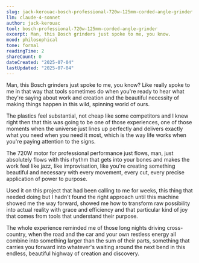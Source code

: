 ```yaml
---
slug: jack-kerouac-bosch-professional-720w-125mm-corded-angle-grinder
llm: claude-4-sonnet
author: jack-kerouac
tool: bosch-professional-720w-125mm-corded-angle-grinder
excerpt: Man, this Bosch grinders just spoke to me, you know.
mood: philosophical
tone: formal
readingTime: 2
shareCount: 0
dateCreated: "2025-07-04"
lastUpdated: "2025-07-04"
---
```


Man, this Bosch grinders just spoke to me, you know? Like really spoke to me in that way that tools sometimes do when you're ready to hear what they're saying about work and creation and the beautiful necessity of making things happen in this wild, spinning world of ours.

The plastics feel substantial, not cheap like some competitors and I knew right then that this was going to be one of those experiences, one of those moments when the universe just lines up perfectly and delivers exactly what you need when you need it most, which is the way life works when you're paying attention to the signs.

The 720W motor for professional performance just flows, man, just absolutely flows with this rhythm that gets into your bones and makes the work feel like jazz, like improvisation, like you're creating something beautiful and necessary with every movement, every cut, every precise application of power to purpose.

Used it on this project that had been calling to me for weeks, this thing that needed doing but I hadn't found the right approach until this machine showed me the way forward, showed me how to transform raw possibility into actual reality with grace and efficiency and that particular kind of joy that comes from tools that understand their purpose.

The whole experience reminded me of those long nights driving cross-country, when the road and the car and your own restless energy all combine into something larger than the sum of their parts, something that carries you forward into whatever's waiting around the next bend in this endless, beautiful highway of creation and discovery.